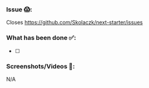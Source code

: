 ### Issue 😱:

Closes https://github.com/Skolaczk/next-starter/issues

### What has been done ✅:

- [ ]

### Screenshots/Videos 🎥:

N/A
